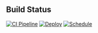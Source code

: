 ## Build Status

[![CI Pipeline](https://github.com/GaziMazdi/CSP451-Checkpoint2-GaziMazdi/actions/workflows/ci.yml/badge.svg?branch=main)](https://github.com/GaziMazdi/CSP451-Checkpoint2-GaziMazdi/actions/workflows/ci.yml)
[![Deploy](https://github.com/GaziMazdi/CSP451-Checkpoint2-GaziMazdi/actions/workflows/deploy.yml/badge.svg?branch=main)](https://github.com/GaziMazdi/CSP451-Checkpoint2-GaziMazdi/actions/workflows/deploy.yml)
[![Schedule](https://github.com/GaziMazdi/CSP451-Checkpoint2-GaziMazdi/actions/workflows/scheduled.yml/badge.svg?branch=main)](https://github.com/GaziMazdi/CSP451-Checkpoint2-GaziMazdi/actions/workflows/scheduled.yml)
